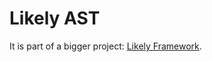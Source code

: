 # Likely AST

It is part of a bigger project: [Likely Framework](https://github.com/igorbonadio/likely).
